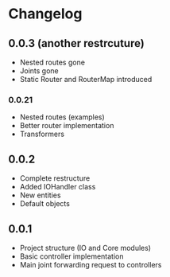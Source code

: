 # Changelog

## 0.0.3 (another restrcuture)
- Nested routes gone
- Joints gone
- Static Router and RouterMap introduced

### 0.0.21
- Nested routes (examples)
- Better router implementation
- Transformers

## 0.0.2 
- Complete restructure 
- Added IOHandler class
- New entities
- Default objects

## 0.0.1
- Project structure (IO and Core modules)
- Basic controller implementation 
- Main joint forwarding request to controllers